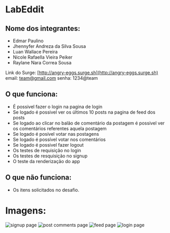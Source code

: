 # LabEddit

## Nome dos integrantes:
- Edmar Paulino
- Jhennyfer Andreza da Silva Sousa
- Luan Wallace Pereira
- Nicole Rafaella Vieira Peiker
- Raylane Nara Correa Sousa

Link do Surge: [http://angry-eggs.surge.sh](http://angry-eggs.surge.sh)
email: team@gmail.com
senha: 1234@team

## O que funciona:
- É possivel fazer o login na pagina de login
- Se logado é possivel ver os últimos 10 posts na pagina de feed dos posts
- Se logado ao clicar no balão de comentário da postagem é possivel ver os comentários referentes aquela postagem 
- Se logado é posível votar nas postagens
- Se logado é possível votar nos comentários 
- Se logado é possivel fazer logout
- Os testes de requisição no login
- Os testes de resquisição no signup
- O teste da renderização do app

## O que não funciona: 
- Os itens solicitados no desafio.

# Imagens:
![signup page](https://user-images.githubusercontent.com/65312009/182278669-d3dd1320-53df-4d50-975d-988b26d015bb.png)
![post comments page](https://user-images.githubusercontent.com/65312009/182278781-003d0885-2c4c-4de0-939f-2637116091e8.png)
![feed page](https://user-images.githubusercontent.com/65312009/182278849-180a21de-3232-4de8-beec-e3831c81a58f.png)
![login page](https://user-images.githubusercontent.com/65312009/182278950-f71638dc-34d7-4e96-a35d-7efa1d69001d.png)




